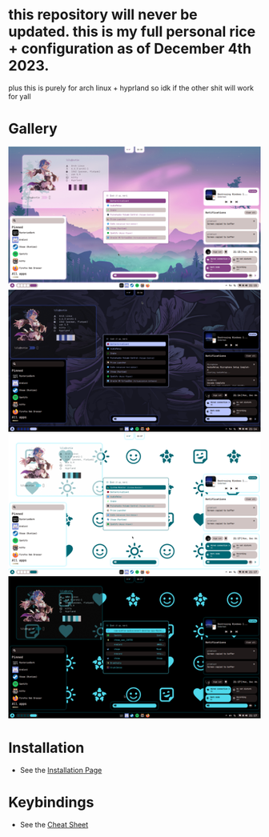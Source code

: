 # this repository will never be updated. this is my full personal rice + configuration as of December 4th 2023.
plus this is purely for arch linux + hyprland so idk if the other shit will work for yall

# Gallery
<img src="assets/1.png"/>
<img src="assets/2.png"/>
<img src="assets/3.png"/>
<img src="assets/4.png"/>

# Installation
- See the [Installation Page](https://github.com/femgore/dot./wiki/Installation)
# Keybindings
- See the [Cheat Sheet](https://github.com/femgore/dot./wiki/Cheat-Sheet)
